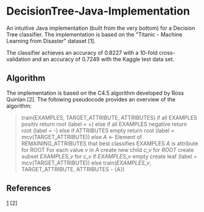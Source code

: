 # DecisionTree-Java-Implementation
An intuitive Java implementation (built from the very bottom) for a Decision Tree classifier. The implementation is based on the "Titanic - Machine Learning from Disaster" dataset [1].

The classifier achieves an accuracy of 0.8227 with a 10-fold cross-validation and an accuracy of 0.7249 with the Kaggle test data set.

## Algorithm
The implementation is based on the C4.5 algorithm developed by Ross Quinlan [2]. The following pseudocode provides an overview of the algorithm:
> train(EXAMPLES, TARGET_ATTRIBUTE, ATTRIBUTES)
>   if all EXAMPLES positiv
>     return root (label = +)
>   else if all EXAMPLES negative
>     return root (label = -)
>   else if ATTRIBUTES empty
>     return root (label = mcv(TARGET_ATTRIBUTE))
>   else
>     _A_ <- Element of REMAINING_ATTRIBUTES that best classifies EXAMPLES
>     _A_ is attribute for ROOT
>     For each value _v_ in _A_
>       create new child _c_v_ for _ROOT_
>       create subset _EXAMPLES_v_ for _c_v_
>       if _EXAMPLES_v_ empty
>         create leaf (label = mcv(TARGET_ATTRIBUTE))
>       else
>         train(_EXAMPLES_v_, TARGET_ATTRIBUTE, ATTRIBUTES - {A})


## References
[1](https://www.kaggle.com/c/titanic)
[2]
